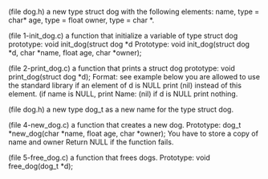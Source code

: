 (file dog.h) a new type struct dog with the following elements: name, type = char* age, type = float owner, type = char *.

(file 1-init_dog.c) a function that initialize a variable of type struct dog prototype: void init_dog(struct dog *d Prototype: void init_dog(struct dog *d, char *name, float age, char *owner);

(file 2-print_dog.c) a function that prints a struct dog prototype: void print_dog(struct dog *d); Format: see example below you are allowed to use the standard library if an element of d is NULL print (nil) instead of this element. (if name is NULL, print Name: (nil) if d is NULL print nothing.

(file dog.h) a new type dog_t as a new name for the type struct dog.

(file 4-new_dog.c) a function that creates a new dog. Prototype: dog_t *new_dog(char *name, float age, char *owner); You have to store a copy of name and owner Return NULL if the function fails.

(file 5-free_dog.c) a function that frees dogs. Prototype: void free_dog(dog_t *d);
